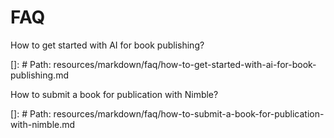 # FAQ

How to get started with AI for book publishing?

[]: # Path: resources/markdown/faq/how-to-get-started-with-ai-for-book-publishing.md

How to submit a book for publication with Nimble?

[]: # Path: resources/markdown/faq/how-to-submit-a-book-for-publication-with-nimble.md
